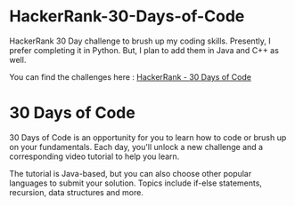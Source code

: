 # HackerRank-30-Days-of-Code
HackerRank 30 Day challenge to brush up my coding skills. Presently, I prefer completing it in Python. But, I plan to add them in Java and C++ as well.

You can find the challenges here : [HackerRank - 30 Days of Code](https://www.hackerrank.com/domains/tutorials/30-days-of-code)


# 30 Days of Code
30 Days of Code is an opportunity for you to learn how to code or brush up on your fundamentals. Each day, you'll unlock a new challenge and a corresponding video tutorial to help you learn.

The tutorial is Java-based, but you can also choose other popular languages to submit your solution. Topics include if-else statements, recursion, data structures and more.

